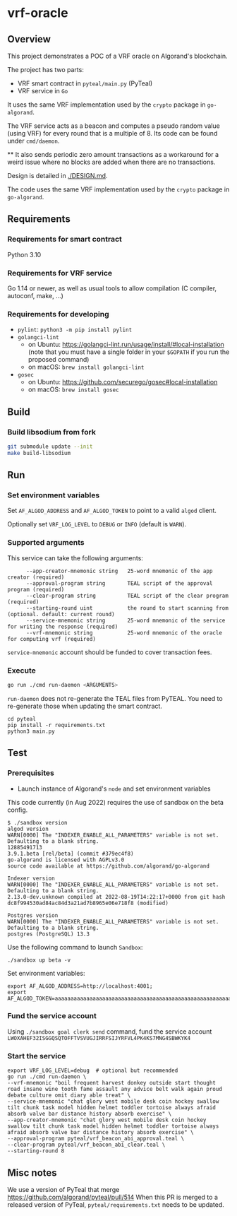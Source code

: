 # vrf-oracle

## Overview

This project demonstrates a POC of a VRF oracle on Algorand's blockchain.

The project has two parts:
* VRF smart contract in `pyteal/main.py` (PyTeal)
* VRF service in `Go`

It uses the same VRF implementation used by the `crypto` package in `go-algorand`.

The VRF service acts as a beacon and computes a pseudo random value (using VRF) for every round that is a multiple of 8. Its code can be found under `cmd/daemon`.

** It also sends periodic zero amount transactions as a workaround for a weird issue where no blocks are added when there are no transactions.

Design is detailed in [./DESIGN.md](DESIGN.md).

The code uses the same VRF implementation used by the `crypto` package in `go-algorand`.

## Requirements

### Requirements for smart contract

Python 3.10

### Requirements for VRF service

Go 1.14 or newer, as well as usual tools to allow compilation (C compiler, autoconf, make, ...)

### Requirements for developing

- `pylint`: `python3 -m pip install pylint`
- `golangci-lint`
    - on Ubuntu: https://golangci-lint.run/usage/install/#local-installation
      (note that you must have a single folder in your `$GOPATH` if you run the proposed command)
    - on macOS: `brew install golangci-lint`
- `gosec`
    - on Ubuntu: https://github.com/securego/gosec#local-installation
    - on macOS: `brew install gosec`


## Build

### Build libsodium from fork

```sh
git submodule update --init
make build-libsodium
```

## Run

### Set environment variables

Set `AF_ALGOD_ADDRESS` and `AF_ALGOD_TOKEN` to point to a valid `algod` client.

Optionally set `VRF_LOG_LEVEL` to `DEBUG` or `INFO` (default is `WARN`).


### Supported arguments

This service can take the following arguments:
```
      --app-creator-mnemonic string   25-word mnemonic of the app creator (required)
      --approval-program string       TEAL script of the approval program (required)
      --clear-program string          TEAL script of the clear program (required)
      --starting-round uint           the round to start scanning from (optional. default: current round)
      --service-mnemonic string       25-word mnemonic of the service for writing the response (required)
      --vrf-mnemonic string           25-word mnemonic of the oracle for computing vrf (required)
```

`service-mnemonic` account should be funded to cover transaction fees.

### Execute

```sh
go run ./cmd run-daemon <ARGUMENTS>
```

`run-daemon` does not re-generate the TEAL files from PyTEAL.
You need to re-generate those when updating the smart contract.

```
cd pyteal
pip install -r requirements.txt
python3 main.py
```

## Test

### Prerequisites

- Launch instance of Algorand's `node` and set environment variables

This code currently (in Aug 2022) requires the use of sandbox on the beta config.

```shell
$ ./sandbox version
algod version
WARN[0000] The "INDEXER_ENABLE_ALL_PARAMETERS" variable is not set. Defaulting to a blank string.
12885491713
3.9.1.beta [rel/beta] (commit #379ec4f8)
go-algorand is licensed with AGPLv3.0
source code available at https://github.com/algorand/go-algorand

Indexer version
WARN[0000] The "INDEXER_ENABLE_ALL_PARAMETERS" variable is not set. Defaulting to a blank string.
2.13.0-dev.unknown compiled at 2022-08-19T14:22:17+0000 from git hash dc8f994530ad84ac84d3a21ad7b8965e06e718f8 (modified)

Postgres version
WARN[0000] The "INDEXER_ENABLE_ALL_PARAMETERS" variable is not set. Defaulting to a blank string.
postgres (PostgreSQL) 13.3
```

Use the following command to launch `Sandbox`:
```shell
./sandbox up beta -v
```

Set environment variables:
```shell
export AF_ALGOD_ADDRESS=http://localhost:4001;
export AF_ALGOD_TOKEN=aaaaaaaaaaaaaaaaaaaaaaaaaaaaaaaaaaaaaaaaaaaaaaaaaaaaaaaaaaaaaaaa;
```

### Fund the service account

Using `./sandbox goal clerk send` command, fund the service account `LWOXAHEF32ISGGQSQTOFFTVSVUGJIRRFSIJYRFVL4PK4KS7MNG4SBWKYK4`

### Start the service

```shell
export VRF_LOG_LEVEL=debug  # optional but recommended
go run ./cmd run-daemon \
--vrf-mnemonic "boil frequent harvest donkey outside start thought road insane wine tooth fame assault any advice belt walk again proud debate culture omit diary able treat" \
--service-mnemonic "chat glory west mobile desk coin hockey swallow tilt chunk task model hidden helmet toddler tortoise always afraid absorb valve bar distance history absorb exercise" \
--app-creator-mnemonic "chat glory west mobile desk coin hockey swallow tilt chunk task model hidden helmet toddler tortoise always afraid absorb valve bar distance history absorb exercise" \
--approval-program pyteal/vrf_beacon_abi_approval.teal \
--clear-program pyteal/vrf_beacon_abi_clear.teal \
--starting-round 8
```

## Misc notes

We use a version of PyTeal that merge https://github.com/algorand/pyteal/pull/514
When this PR is merged to a released version of PyTeal, `pyteal/requirements.txt` needs to be updated.